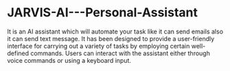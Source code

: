 # JARVIS-AI---Personal-Assistant
It is an AI assistant which will automate your task like it can send emails also it can send text message. It has been designed to provide a user-friendly interface for carrying out a variety of tasks by employing certain well-defined commands. Users can interact with the assistant either through voice commands or using a keyboard input.
